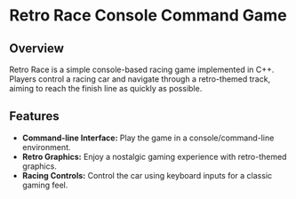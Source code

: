 # Retro Race Console Command Game

## Overview

Retro Race is a simple console-based racing game implemented in C++. Players control a racing car and navigate through a retro-themed track, aiming to reach the finish line as quickly as possible.

## Features

- **Command-line Interface:** Play the game in a console/command-line environment.
- **Retro Graphics:** Enjoy a nostalgic gaming experience with retro-themed graphics.
- **Racing Controls:** Control the car using keyboard inputs for a classic gaming feel.
